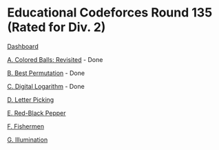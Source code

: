 # Educational Codeforces Round 135 (Rated for Div. 2)

[Dashboard](https://codeforces.com/contest/1728)

[A. Colored Balls: Revisited](https://codeforces.com/contest/1728/problem/A) - Done

[B. Best Permutation](https://codeforces.com/contest/1728/problem/B) - Done

[C. Digital Logarithm](https://codeforces.com/contest/1728/problem/C) - Done

[D. Letter Picking](https://codeforces.com/contest/1728/problem/D)

[E. Red-Black Pepper](https://codeforces.com/contest/1728/problem/E)

[F. Fishermen](https://codeforces.com/contest/1728/problem/F)

[G. Illumination](https://codeforces.com/contest/1728/problem/G)
